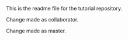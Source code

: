 This is the readme file for the tutorial repository.
<!--Change added in dazzling_feature branch.-->
<html>
	<head>
		<title>
			Main Page
		</title>
	</head>
	<body>
		<p>Change made as collaborator.</p>
		<p>Change made as master.</p>
	</body>
</html>